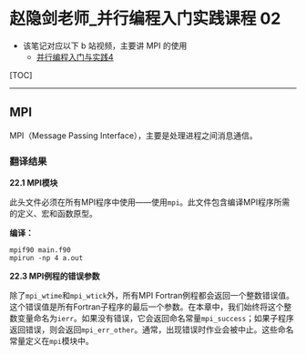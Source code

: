 # 赵隐剑老师_并行编程入门实践课程 02

* 该笔记对应以下 b 站视频，主要讲 MPI 的使用
	*  [并行编程入门与实践4](https://www.bilibili.com/video/BV1PQU2YvE8J/?spm_id_from=333.788.recommend_more_video.4&vd_source=b7bbd99721bfe117cc47d14c9f45af86)



[TOC]


---

## MPI

MPI（Message Passing Interface），主要是处理进程之间消息通信。


### 翻译结果

**22.1 MPI模块**

此头文件必须在所有MPI程序中使用——使用`mpi`。此文件包含编译MPI程序所需的定义、宏和函数原型。

**编译：**

```
mpif90 main.f90  
mpirun -np 4 a.out  
```

**22.3 MPI例程的错误参数**

除了`mpi_wtime`和`mpi_wtick`外，所有MPI Fortran例程都会返回一个整数错误值。这个错误值是所有Fortran子程序的最后一个参数。在本章中，我们始终将这个整数变量命名为`ierr`。如果没有错误，它会返回命名常量`mpi_success`；如果子程序返回错误，则会返回`mpi_err_other`。通常，出现错误时作业会被中止。这些命名常量定义在`mpi`模块中。
<!--stackedit_data:
eyJoaXN0b3J5IjpbNzYyNDQ4MjkwLDE3NzUyMDg3MTJdfQ==
-->